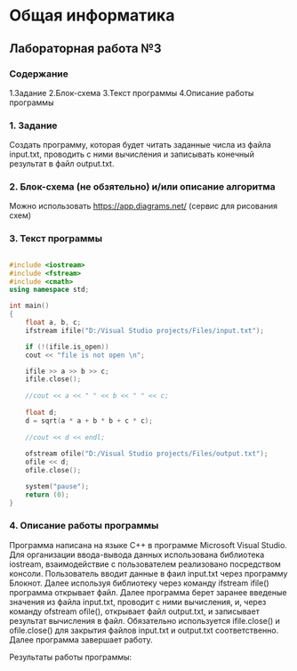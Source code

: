 # Общая информатика

## Лабораторная работа №3

### Содержание

1.Задание
2.Блок-схема
3.Текст программы
4.Описание работы программы

### 1. Задание

Создать программу, которая будет читать заданные числа из файла input.txt, проводить с ними вычисления и записывать конечный результат в файл output.txt. 

### 2. Блок-схема (не обзятельно) и/или описание алгоритма

Можно использовать <https://app.diagrams.net/> (сервис для рисования схем)

### 3. Текст программы

```c++

#include <iostream>
#include <fstream>
#include <cmath>
using namespace std;

int main() 
{
	float a, b, c;
	ifstream ifile("D:/Visual Studio projects/Files/input.txt");

	if (!(ifile.is_open))
	cout << "file is not open \n";

	ifile >> a >> b >> c;
	ifile.close();
	
	//cout << a << " " << b << " " << c;
	
	float d;
	d = sqrt(a * a + b * b + c * c);
	
	//cout << d << endl;
	
	ofstream ofile("D:/Visual Studio projects/Files/output.txt");
	ofile << d;
	ofile.close();

	system("pause");
	return (0);
}

```

### 4. Описание работы программы

Программа написана на языке C++ в программе Microsoft Visual Studio. Для организации ввода-вывода данных использована библиотека iostream, взаимодействие с пользователем реализовано посредством консоли. Пользователь вводит данные в фаил input.txt через программу Блокнот. Далее используя библиотеку <fstream> через команду ifstream ifile() программа открывает файл. Далее программа берет заранее введеные значения из файла input.txt, проводит с ними вычисления, и, через команду ofstream ofile(), открывает файл output.txt, и записывает результат вычисления в файл. Обязательно используется ifile.close() и ofile.close() для закрытия файлов input.txt и output.txt соответственно. Далее программа завершает работу.

Результаты работы программы:




